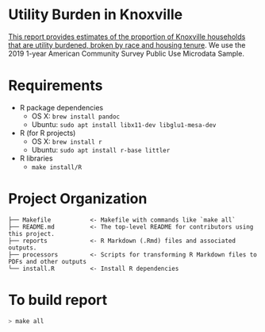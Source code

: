# Utility Burden in Knoxville
[This report provides estimates of the proportion of Knoxville households that
are utility burdened, broken by race and housing
tenure](https://bunkum.us/knoxville_utility_burden/analysis.pdf). We use the 2019 1-year American Community Survey 
Public Use Microdata Sample.

# Requirements

* R package dependencies
    - OS X: `brew install pandoc`
    - Ubuntu: `sudo apt install libx11-dev libglu1-mesa-dev`  
* R (for R projects)
    - OS X: `brew install r`
    - Ubuntu: `sudo apt install r-base littler`
* R libraries
    - `make install/R`

# Project Organization

    ├── Makefile           <- Makefile with commands like `make all`
    ├── README.md          <- The top-level README for contributors using this project.
    ├── reports            <- R Markdown (.Rmd) files and associated outputs.
    ├── processors         <- Scripts for transforming R Markdown files to PDFs and other outputs
    └── install.R          <- Install R dependencies

# To build report
```bash
> make all
```
